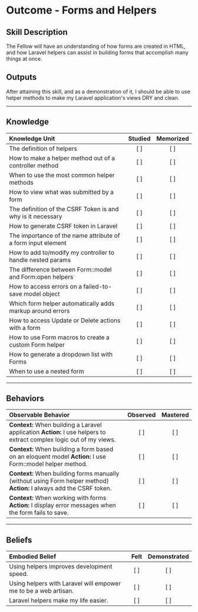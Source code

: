 # Outcome - Forms and Helpers

Skill Description
----------
The Fellow will have an understanding of how forms are created in HTML, and how Laravel helpers can assist in building forms that accomplish many things at once.

Outputs
----------
After attaining this skill, and as a demonstration of it, I should be able to use helper methods to make my Laravel application's views DRY and clean.


----------
## **Knowledge**


| Knowledge Unit   |      Studied      | Memorized |
|:-------------|:------------------:|:--------:|
| The definition of helpers | [ ] | [ ]  |
| How to make a helper method out of a controller method | [ ] | [ ]  |
| When to use the most common helper methods | [ ] | [ ]  |
| How to view what was submitted by a form | [ ] | [ ]  |
| The definition of the CSRF Token is and why is it necessary | [ ] | [ ]  |
| How to generate CSRF token in Laravel | [ ] | [ ]  |
| The importance of the name attribute of a form input element | [ ] | [ ]  |
| How to add to/modify my controller to handle nested params | [ ] | [ ]  |
| The difference between Form::model and Form:open helpers | [ ] | [ ]  |
| How to access errors on a failed-to-save model object | [ ] | [ ]  |
| Which form helper automatically adds markup around errors | [ ] | [ ]  |
| How to access Update or Delete actions with a form | [ ] | [ ]  |
| How to use Form macros to create a custom Form helper | [ ] | [ ] |
| How to generate a dropdown list with Forms | [ ] | [ ]  |
| When to use a nested form | [ ] | [ ]  |


----------


## **Behaviors**


| Observable Behavior   |      Observed      | Mastered |
|:-------------|:------------------:|:--------:|
| **Context:** When building a Laravel application **Action:** I use helpers to extract complex logic out of my views. | [ ] | [ ]  |
| **Context:** When building a form based on an eloquent model **Action:** I use Form::model helper method. | [ ] | [ ]  |
| **Context:** When building forms manually (without using Form helper method) **Action:** I always add the CSRF token. | [ ] | [ ]  |
| **Context:** When working with forms **Action:** I display error messages when the form fails to save. | [ ] | [ ]  |



----------


## **Beliefs**


| Embodied Belief   |      Felt      | Demonstrated |
|:-------------|:------------------:|:--------:|
| Using helpers improves development speed. | [ ] | [ ]  |
| Using helpers with Laravel will empower me to be a web artisan. | [ ] | [ ]  |
| Laravel helpers make my life easier. | [ ] | [ ]  |
